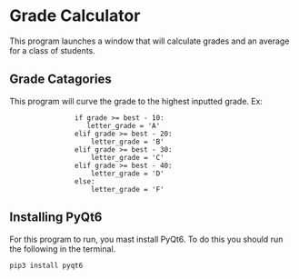 # Grade Calculator
This program launches a window that will calculate grades and an average for a class of students.
## Grade Catagories
This program will curve the grade to the highest inputted grade.
Ex:
```
                if grade >= best - 10:
                   letter_grade = 'A'
                elif grade >= best - 20:
                    letter_grade = 'B'
                elif grade >= best - 30:
                    letter_grade = 'C'
                elif grade >= best - 40:
                    letter_grade = 'D'
                else:
                    letter_grade = 'F'
```
## Installing PyQt6
For this program to run, you mast install PyQt6. To do this you should run the following in the terminal.
```
pip3 install pyqt6
```

